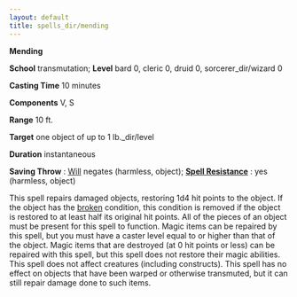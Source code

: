 ```yaml
---
layout: default
title: spells_dir/mending
---
```

 **Mending**

**School** transmutation; **Level** bard 0, cleric 0, druid 0, sorcerer_dir/wizard 0

**Casting Time** 10 minutes

**Components** V, S

**Range** 10 ft.

**Target** one object of up to 1 lb._dir/level

**Duration** instantaneous

**Saving Throw** : [Will](../../combat#_will) negates (harmless, object); **[Spell Resistance](../../glossary#_spell-resistance)** : yes (harmless, object)

This spell repairs damaged objects, restoring 1d4 hit points to the object. If the object has the [broken](../../glossary#_broken) condition, this condition is removed if the object is restored to at least half its original hit points. All of the pieces of an object must be present for this spell to function. Magic items can be repaired by this spell, but you must have a caster level equal to or higher than that of the object. Magic items that are destroyed (at 0 hit points or less) can be repaired with this spell, but this spell does not restore their magic abilities. This spell does not affect creatures (including constructs). This spell has no effect on objects that have been warped or otherwise transmuted, but it can still repair damage done to such items.

